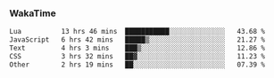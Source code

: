 ### WakaTime

<!--START_SECTION:waka-->

```txt
Lua          13 hrs 46 mins  ███████████░░░░░░░░░░░░░░   43.68 %
JavaScript   6 hrs 42 mins   █████▒░░░░░░░░░░░░░░░░░░░   21.27 %
Text         4 hrs 3 mins    ███▒░░░░░░░░░░░░░░░░░░░░░   12.86 %
CSS          3 hrs 32 mins   ██▓░░░░░░░░░░░░░░░░░░░░░░   11.23 %
Other        2 hrs 19 mins   ██░░░░░░░░░░░░░░░░░░░░░░░   07.39 %
```

<!--END_SECTION:waka-->
